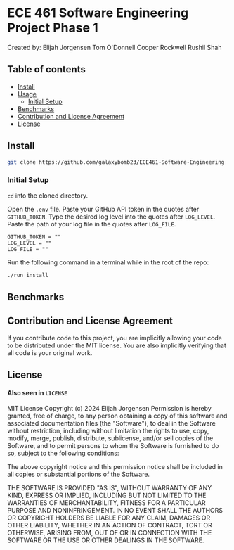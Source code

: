 # ECE 461 Software Engineering Project Phase 1
Created by:
Elijah Jorgensen
Tom O'Donnell
Cooper Rockwell
Rushil Shah

## Table of contents

- [Install](#install)
- [Usage](#usage)
    - [Initial Setup](#initial-setup)
- [Benchmarks](#benchmarks)
- [Contribution and License Agreement](#contribution-and-license-agreement)
- [License](#license)

## Install

``` bash
git clone https://github.com/galaxybomb23/ECE461-Software-Engineering
```

### Initial Setup
`cd` into the cloned directory. 

Open the `.env` file. Paste your GitHub API token in the quotes after `GITHUB_TOKEN`. Type the desired log level into the quotes after `LOG_LEVEL`. Paste the path of your log file in the quotes after `LOG_FILE`.
```
GITHUB_TOKEN = ""
LOG_LEVEL = ""
LOG_FILE = ""
```

Run the following command in a terminal while in the root of the repo:
```bash
./run install
```

## Benchmarks

## Contribution and License Agreement
If you contribute code to this project, you are implicitly allowing your code
to be distributed under the MIT license. You are also implicitly verifying that
all code is your original work.

## License
#### Also seen in `LICENSE`
MIT License
Copyright (c) 2024 Elijah Jorgensen
Permission is hereby granted, free of charge, to any person obtaining a copy of this software and associated documentation files (the "Software"), to deal in the Software without restriction, including without limitation the rights to use, copy, modify, merge, publish, distribute, sublicense, and/or sell copies of the Software, and to permit persons to whom the Software is furnished to do so, subject to the following conditions:

The above copyright notice and this permission notice shall be included in all copies or substantial portions of the Software.

THE SOFTWARE IS PROVIDED "AS IS", WITHOUT WARRANTY OF ANY KIND, EXPRESS OR IMPLIED, INCLUDING BUT NOT LIMITED TO THE WARRANTIES OF MERCHANTABILITY, FITNESS FOR A PARTICULAR PURPOSE AND NONINFRINGEMENT. IN NO EVENT SHALL THE AUTHORS OR COPYRIGHT HOLDERS BE LIABLE FOR ANY CLAIM, DAMAGES OR OTHER LIABILITY, WHETHER IN AN ACTION OF CONTRACT, TORT OR OTHERWISE, ARISING FROM, OUT OF OR IN CONNECTION WITH THE SOFTWARE OR THE USE OR OTHER DEALINGS IN THE SOFTWARE.